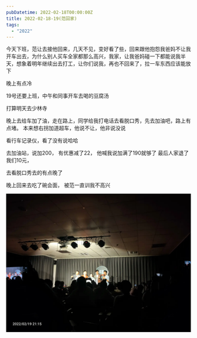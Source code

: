 ```yaml
---
pubDatetime: 2022-02-18T00:00:00Z
title: 2022-02-18-19(范回家)
tags:
  - "2022"
---
```


今天下班，范让去接他回来，几天不见，变好看了些，回来跟他抱怨我爸妈不让我开车出去，为什么别人买车全家都那么高兴，我家，让我爸妈碰一下都能说我半天，想象着明年继续出去打工，让你们说我，再也不回来了，拉一车东西应该能放下

晚上有点冷


19号还要上班，中午和同事开车去喝的豆腐汤

打算明天去少林寺

晚上去给车加了油，走在路上，同学给我打电话去看脱口秀，先去加油吧，路上有点堵。
本来想右拐加道超车，他说不让，他非说没说

看行车记录仪，看了没有说哈哈

去加油站，说加200， 有优惠减了22，  他喊我说加满了190就够了
最后人家退了我们10元，

去看脱口秀去的有点晚了

晚上回来去吃了碗会面， 被范一直训我不高兴

![](../../img/6904315-8dfd25fe26bd3dc3.jpg)

